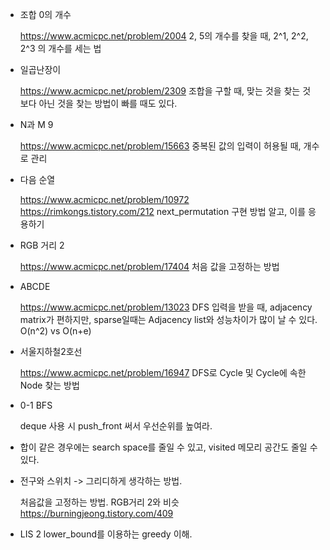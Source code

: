 * 조합 0의 개수

    https://www.acmicpc.net/problem/2004
    2, 5의 개수를 찾을 때, 2^1, 2^2, 2^3 의 개수를 세는 법

* 일곱난장이
    
    https://www.acmicpc.net/problem/2309
    조합을 구할 때, 맞는 것을 찾는 것 보다 아닌 것을 찾는 방법이 빠를 때도 있다.

* N과 M 9

    https://www.acmicpc.net/problem/15663
    중복된 값의 입력이 허용될 때, 개수로 관리

* 다음 순열

    https://www.acmicpc.net/problem/10972
    https://rimkongs.tistory.com/212
    next_permutation 구현 방법 알고, 이를 응용하기

* RGB 거리 2

    https://www.acmicpc.net/problem/17404
    처음 값을 고정하는 방법

* ABCDE
    
    https://www.acmicpc.net/problem/13023
    DFS 입력을 받을 때, adjacency matrix가 편하지만, sparse일때는 Adjacency list와 성능차이가 많이 날 수 있다.
    O(n^2) vs O(n+e)

* 서울지하철2호선
    
    https://www.acmicpc.net/problem/16947
    DFS로 Cycle 및 Cycle에 속한 Node 찾는 방법


* 0-1 BFS

    deque 사용 시 push_front 써서 우선순위를 높여라.

* 합이 같은 경우에는 search space를 줄일 수 있고, visited 메모리 공간도 줄일 수 있다.


* 전구와 스위치 -> 그리디하게 생각하는 방법.
    
    처음값을 고정하는 방법. RGB거리 2와 비슷
    https://burningjeong.tistory.com/409

* LIS 2
    lower_bound를 이용하는 greedy 이해.
